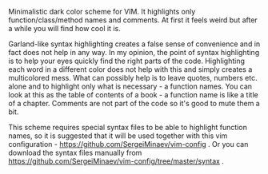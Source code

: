 Minimalistic dark color scheme for VIM. It highlights only function/class/method names and comments. At first it feels weird but after a while you will find how cool it is.

Garland-like syntax highlighting creates a false sense of convenience and in fact does not help in any way.
In my opinion, the point of syntax highlighting is to help your eyes quickly find the right parts of the code.
Highlighting each word in a different color does not help with this and simply creates a multicolored mess.
What can possibly help is to leave quotes, numbers etc. alone and to highlight only what is necessary - a function names.
You can look at this as the table of contents of a book - a function name is like a title of a chapter.
Comments are not part of the code so it's good to mute them a bit.

This scheme requires special syntax files to be able to highlight function names, so it is suggested that it will be used together with this vim configuration - https://github.com/SergeiMinaev/vim-config .
Or you can download the syntax files manually from https://github.com/SergeiMinaev/vim-config/tree/master/syntax .

